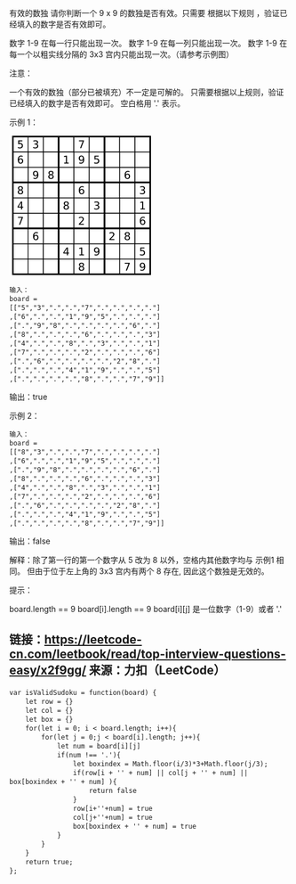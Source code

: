 有效的数独
请你判断一个 9 x 9 的数独是否有效。只需要 根据以下规则 ，验证已经填入的数字是否有效即可。

数字 1-9 在每一行只能出现一次。
数字 1-9 在每一列只能出现一次。
数字 1-9 在每一个以粗实线分隔的 3x3 宫内只能出现一次。（请参考示例图）


注意：

一个有效的数独（部分已被填充）不一定是可解的。
只需要根据以上规则，验证已经填入的数字是否有效即可。
空白格用 '.' 表示。

示例 1：

![img.png](img.png)



```
输入：
board =
[["5","3",".",".","7",".",".",".","."]
,["6",".",".","1","9","5",".",".","."]
,[".","9","8",".",".",".",".","6","."]
,["8",".",".",".","6",".",".",".","3"]
,["4",".",".","8",".","3",".",".","1"]
,["7",".",".",".","2",".",".",".","6"]
,[".","6",".",".",".",".","2","8","."]
,[".",".",".","4","1","9",".",".","5"]
,[".",".",".",".","8",".",".","7","9"]]
```
输出：true

示例 2：
```
输入：
board =
[["8","3",".",".","7",".",".",".","."]
,["6",".",".","1","9","5",".",".","."]
,[".","9","8",".",".",".",".","6","."]
,["8",".",".",".","6",".",".",".","3"]
,["4",".",".","8",".","3",".",".","1"]
,["7",".",".",".","2",".",".",".","6"]
,[".","6",".",".",".",".","2","8","."]
,[".",".",".","4","1","9",".",".","5"]
,[".",".",".",".","8",".",".","7","9"]]
```
输出：false

解释：除了第一行的第一个数字从 5 改为 8 以外，空格内其他数字均与 示例1 相同。 但由于位于左上角的 3x3 宫内有两个 8 存在, 因此这个数独是无效的。


提示：

board.length == 9
board[i].length == 9
board[i][j] 是一位数字（1-9）或者 '.'


链接：https://leetcode-cn.com/leetbook/read/top-interview-questions-easy/x2f9gg/
来源：力扣（LeetCode）
---

```
var isValidSudoku = function(board) {
    let row = {}
    let col = {}
    let box = {}
    for(let i = 0; i < board.length; i++){
        for(let j = 0;j < board[i].length; j++){
            let num = board[i][j]
            if(num !== '.'){
                let boxindex = Math.floor(i/3)*3+Math.floor(j/3);
                if(row[i + '' + num] || col[j + '' + num] || box[boxindex + '' + num] ){
                    return false
                }
                row[i+''+num] = true
                col[j+''+num] = true
                box[boxindex + '' + num] = true
            }
        }
    }
    return true;
};
```
